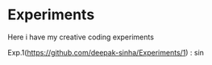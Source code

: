# Experiments
Here i have my creative coding experiments

Exp.1(https://github.com/deepak-sinha/Experiments/1) : sin
